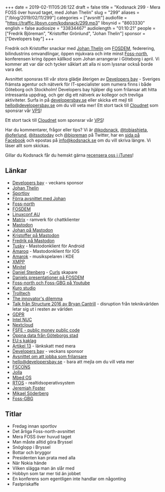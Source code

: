 +++
date = 2019-02-11T05:26:12Z
draft = false
title = "Kodsnack 299 - Mera FOSS över huvud taget, med Johan Thelin"
slug = "299"
aliases = ["/blog/2019/02/11/299"]
categories = ["avsnitt"]
audiofile = "https://traffic.libsyn.com/kodsnack/299.mp3"
libsynid = "8603330"
english = false
audiosize = "33834467"
audiolength = "01:10:21"
people = ["Fredrik Björeman", "Kristoffer Grönlund", "Johan Thelin"]
sponsor = ["Developers bay"]
+++

Fredrik och Kristoffer snackar med [Johan Thelin](http://e8johan.se/) om [FOSDEM](https://fosdem.org/2019/), federering, bilindustrins omvandlingar, öppen mjukvara och inte minst [Foss-north](https://foss-north.se/2019/), konferensen kring öppen källkod som Johan arrangerar i Göteborg i april. Vi kommer att var där och tycker såklart att alla ni som lyssnar också borde vara det.

Avsnittet sponsras till vår stora glädje återigen av [Developers bay](http://developersbay.se/) - Sveriges främsta agentur och nätverk för IT-specialister som numera finns i både Göteborg och Stockholm! Developers bay hjälper dig som frilansar att hitta intressanta uppdrag, och ger dig ett nätverk av kollegor och trevliga aktiviteter. Surfa in på [developersbay.se](http://developersbay.se/) eller skicka ett mejl till [hello@developersbay.se](mailto:hello@developersbay.se) om du vill veta mer!
Ett stort tack till [Cloudnet](http://www.cloudnet.se) som sponsrar vår [VPS](http://en.wikipedia.org/wiki/Virtual_private_server)!

Ett stort tack till [Cloudnet](http://www.cloudnet.se) som sponsrar vår [VPS](http://en.wikipedia.org/wiki/Virtual_private_server)!

Har du kommentarer, frågor eller tips? Vi är [@kodsnack](https://www.twitter.com/kodsnack), [@tobiashieta](https://www.twitter.com/tobiashieta), [@oferlund](https://www.twitter.com/oferlund), [@itssotoday](https://twitter.com/itssotoday) och [@bjoreman](https://www.twitter.com/bjoreman) på Twitter, har en [sida på Facebook](https://www.facebook.com/kodsnack) och epostas på [info@kodsnack.se](mailto:info@kodsnack.se) om du vill skriva längre. Vi läser allt som skickas.

Gillar du Kodsnack får du hemskt gärna [recensera oss i iTunes](http://itunes.apple.com/se/podcast/kodsnack/id561631498?l=en)!

## Länkar ##
* [Developers bay](http://developersbay.se/) - veckans sponsor
* [Johan Thelin](http://e8johan.se/)
* [Sportlov](https://sv.wikipedia.org/wiki/Sportlov_i_Sverige)
* [Förra avsnittet med Johan](https://kodsnack.se/251/)
* [Foss-north](https://foss-north.se/2019/)
* [FOSDEM](https://fosdem.org/2019/)
* [Linuxconf AU](https://linux.conf.au/)
* [Matrix](https://matrix.org/blog/home/) - ramverk för chattklienter
* [Mastodon](https://joinmastodon.org/)
* [Johan på Mastodon](https://mastodon.technology/@e8johan)
* [Kristoffer på Mastodon](https://mastodon.acc.umu.se/@krig)
* [Fredrik på Mastodon](https://toot.cafe/@bjoreman)
* [Tusky](https://tuskyapp.github.io/) - Mastodonklient för Android
* [Amaroq](https://github.com/ReticentJohn/Amaroq) - Mastodonklient för IOS
* [Amarok](https://amarok.kde.org/) - musikspelaren i KDE
* [XMPP](https://en.wikipedia.org/wiki/XMPP)
* [Minitel](https://en.wikipedia.org/wiki/Minitel)
* [Daniel Stenberg](https://daniel.haxx.se/) - [Curls](https://curl.haxx.se/) skapare
* [Daniels presentationer på FOSDEM](https://fosdem.org/2019/schedule/speaker/daniel_stenberg/)
* [Foss-north och Foss-GBG på Youtube](https://www.youtube.com/channel/UCQvR8lgE9rishcKT_hZT6eQ)
* [Kuro studio](http://kurostudio.com/)
* [Trolltech](https://en.wikipedia.org/wiki/The_Qt_Company)
* [The innovator's dilemma](https://en.wikipedia.org/wiki/The_Innovator%27s_Dilemma)
* [Talk från Structure 2016 av Bryan Cantrill](https://vimeo.com/190937358) - disruption från teknikvärlden letar sig ut i resten av världen
* [GDPR](https://en.wikipedia.org/wiki/General_Data_Protection_Regulation)
* [Intel NUC](https://en.wikipedia.org/wiki/Next_Unit_of_Computing)
* [Nextcloud](https://en.wikipedia.org/wiki/Nextcloud)
* [FSFE - public money public code](https://vimeo.com/232524527)
* [Öppna data från Göteborgs stad](https://goteborg.se/wps/portal/start/kommun-o-politik/kommunfakta/stadens-digitala-service/oppna-data/!ut/p/z1/hY6xDoIwGISfhrX_T6lQ3JpANOhqwC4GTC0klJJSbeLTi6OJxtsu913uQEIDcmofg279YKd2XP1ZphdGdxhXLD7wtGQoTkWxpzEmoqRQ_wPkGuMPCYQK5NAZEq6GIKF0k3HK85xnjOdpnr33xdQlXIN06qaccuTu1lu99_OyjTDCEALR1upRkas1EX6r9Hbx0HySMJvmeVS1eAGE8Eap/dz/d5/L2dBISEvZ0FBIS9nQSEh/)
* [EU:s kaklag](https://it-ord.idg.se/ord/kaklagen/)
* [Artikel 13](https://www.wired.co.uk/article/what-is-article-13-article-11-european-directive-on-copyright-explained-meme-ban) - länkskatt med mera
* [Developers bay](http://developersbay.se/) - veckans sponsor
* [Avsnittet om att jobba som frilansare](https://kodsnack.se/223/)
* [hello@developersbay.se](mailto:hello@developersbay.se) - bara att mejla om du vill veta mer
* [FSCONS](https://fscons.org/XII/)
* [Jolla](https://en.wikipedia.org/wiki/Jolla)
* [Mbed OS](https://www.mbed.com/en/)
* [RTOS](https://en.wikipedia.org/wiki/Real-time_operating_system) - realtidsoperativsystem
* [Jeremiah Foster](http://jeremiahfoster.com/)
* [Mikael Söderberg](https://twitter.com/z80mikael)
* [Foss-GBG](https://foss-gbg.se/)

## Titlar ##
* Fredag innan sportlov
* Det årliga Foss-north-avsnittet
* Mera FOSS över huvud taget
* Man måste alltid göra Bryssel
* Snöglopp i Bryssel
* Bottar och bryggor
* Presidenten kan prata med alla
* När Nokia hände
* Vilken slägga man än slår med
* Hobbyn som tar mer tid än jobbet
* En konferens som egentligen inte handlar om någonting
* Fastpriskaffe